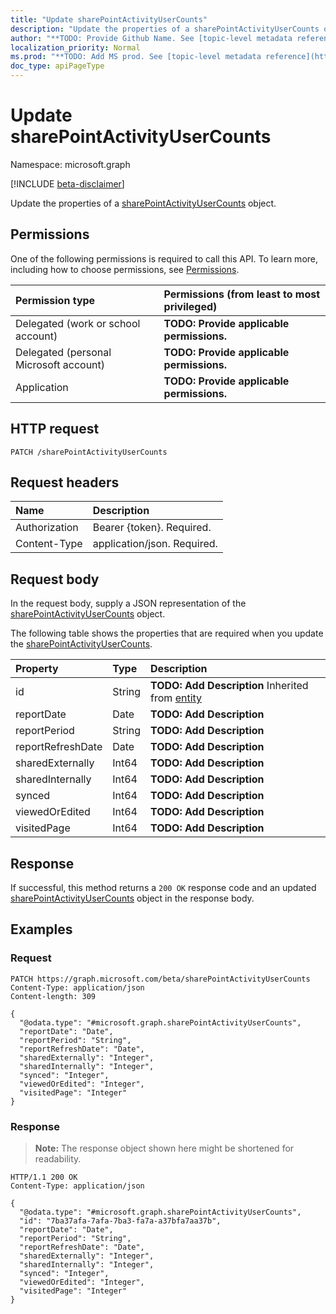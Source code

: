 ```yaml
---
title: "Update sharePointActivityUserCounts"
description: "Update the properties of a sharePointActivityUserCounts object."
author: "**TODO: Provide Github Name. See [topic-level metadata reference](https://msgo.azurewebsites.net/add/document/guidelines/metadata.html#topic-level-metadata)**"
localization_priority: Normal
ms.prod: "**TODO: Add MS prod. See [topic-level metadata reference](https://msgo.azurewebsites.net/add/document/guidelines/metadata.html#topic-level-metadata)**"
doc_type: apiPageType
---
```


# Update sharePointActivityUserCounts
Namespace: microsoft.graph

[!INCLUDE [beta-disclaimer](../../includes/beta-disclaimer.md)]

Update the properties of a [sharePointActivityUserCounts](../resources/sharepointactivityusercounts.md) object.

## Permissions
One of the following permissions is required to call this API. To learn more, including how to choose permissions, see [Permissions](/graph/permissions-reference).

|Permission type|Permissions (from least to most privileged)|
|:---|:---|
|Delegated (work or school account)|**TODO: Provide applicable permissions.**|
|Delegated (personal Microsoft account)|**TODO: Provide applicable permissions.**|
|Application|**TODO: Provide applicable permissions.**|

## HTTP request

<!-- {
  "blockType": "ignored"
}
-->
``` http
PATCH /sharePointActivityUserCounts
```

## Request headers
|Name|Description|
|:---|:---|
|Authorization|Bearer {token}. Required.|
|Content-Type|application/json. Required.|

## Request body
In the request body, supply a JSON representation of the [sharePointActivityUserCounts](../resources/sharepointactivityusercounts.md) object.

The following table shows the properties that are required when you update the [sharePointActivityUserCounts](../resources/sharepointactivityusercounts.md).

|Property|Type|Description|
|:---|:---|:---|
|id|String|**TODO: Add Description** Inherited from [entity](../resources/entity.md)|
|reportDate|Date|**TODO: Add Description**|
|reportPeriod|String|**TODO: Add Description**|
|reportRefreshDate|Date|**TODO: Add Description**|
|sharedExternally|Int64|**TODO: Add Description**|
|sharedInternally|Int64|**TODO: Add Description**|
|synced|Int64|**TODO: Add Description**|
|viewedOrEdited|Int64|**TODO: Add Description**|
|visitedPage|Int64|**TODO: Add Description**|



## Response

If successful, this method returns a `200 OK` response code and an updated [sharePointActivityUserCounts](../resources/sharepointactivityusercounts.md) object in the response body.

## Examples

### Request
<!-- {
  "blockType": "request",
  "name": "update_sharepointactivityusercounts"
}
-->
``` http
PATCH https://graph.microsoft.com/beta/sharePointActivityUserCounts
Content-Type: application/json
Content-length: 309

{
  "@odata.type": "#microsoft.graph.sharePointActivityUserCounts",
  "reportDate": "Date",
  "reportPeriod": "String",
  "reportRefreshDate": "Date",
  "sharedExternally": "Integer",
  "sharedInternally": "Integer",
  "synced": "Integer",
  "viewedOrEdited": "Integer",
  "visitedPage": "Integer"
}
```


### Response
>**Note:** The response object shown here might be shortened for readability.
<!-- {
  "blockType": "response",
  "truncated": true
}
-->
``` http
HTTP/1.1 200 OK
Content-Type: application/json

{
  "@odata.type": "#microsoft.graph.sharePointActivityUserCounts",
  "id": "7ba37afa-7afa-7ba3-fa7a-a37bfa7aa37b",
  "reportDate": "Date",
  "reportPeriod": "String",
  "reportRefreshDate": "Date",
  "sharedExternally": "Integer",
  "sharedInternally": "Integer",
  "synced": "Integer",
  "viewedOrEdited": "Integer",
  "visitedPage": "Integer"
}
```

